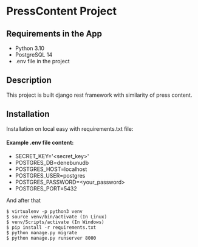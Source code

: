 ﻿# PressContent Project

## Requirements in the App

* Python 3.10
* PostgreSQL 14
* .env file in the project

## Description
This project is built django rest framework with similarity of press content.

## Installation

Installation on local easy with requirements.txt file:

#### Example .env file content:
* SECRET_KEY='<secret_key>'
* POSTGRES_DB=denebunudb
* POSTGRES_HOST=localhost
* POSTGRES_USER=postgres
* POSTGRES_PASSWORD=<your_password>
* POSTGRES_PORT=5432

And after that

```shell
$ virtualenv -p python3 venv
$ source venv/bin/activate (In Linux)
$ venv/Scripts/activate (In Windows)
$ pip install -r requirements.txt
$ python manage.py migrate
$ python manage.py runserver 8000
```
